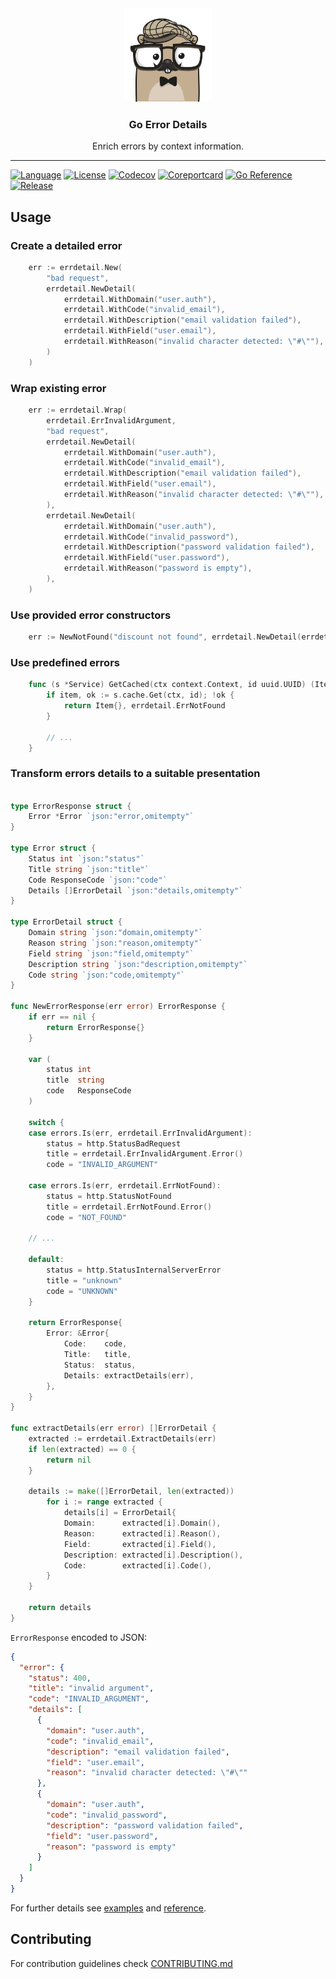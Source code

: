<div align="center">
  <img alt="errdetails logo" src="assets/go.png" height="150" />

  <h3>Go Error Details</h3>
  <p>Enrich errors by context information.</p>
</div>

---

[![Language](https://img.shields.io/badge/Language-Go-blue.svg)](https://golang.org/)
[![License](https://img.shields.io/github/license/dnozdrin/errdetail)](/LICENSE)
[![Codecov](https://codecov.io/gh/dnozdrin/errdetail/branch/main/graph/badge.svg)](https://codecov.io/gh/dnozdrin/errdetail)
[![Coreportcard](https://goreportcard.com/badge/github.com/dnozdrin/errdetail)](https://goreportcard.com/report/github.com/dnozdrin/errdetail)
[![Go Reference](https://pkg.go.dev/badge/github.com/dnozdrin/errdetail.svg?style=flat-square)](https://pkg.go.dev/github.com/dnozdrin/errdetail)
[![Release](https://img.shields.io/github/release/dnozdrin/errdetail.svg)](https://github.com/dnozdrin/errdetail/releases/latest)

## Usage

### Create a detailed error

```go
    err := errdetail.New(
		"bad request",
        errdetail.NewDetail(
            errdetail.WithDomain("user.auth"),
            errdetail.WithCode("invalid_email"),
            errdetail.WithDescription("email validation failed"),
            errdetail.WithField("user.email"),
            errdetail.WithReason("invalid character detected: \"#\""),
        )
    )
```

### Wrap existing error

```go
    err := errdetail.Wrap(
        errdetail.ErrInvalidArgument,
        "bad request",
        errdetail.NewDetail(
            errdetail.WithDomain("user.auth"),
            errdetail.WithCode("invalid_email"),
            errdetail.WithDescription("email validation failed"),
            errdetail.WithField("user.email"),
            errdetail.WithReason("invalid character detected: \"#\""),
        ),
        errdetail.NewDetail(
            errdetail.WithDomain("user.auth"),
            errdetail.WithCode("invalid_password"),
            errdetail.WithDescription("password validation failed"),
            errdetail.WithField("user.password"),
            errdetail.WithReason("password is empty"),
        ),
    )
```

### Use provided error constructors

```go
    err := NewNotFound("discount not found", errdetail.NewDetail(errdetail.WithCode("order_discount_not_supported")))
```

### Use predefined errors

```go
    func (s *Service) GetCached(ctx context.Context, id uuid.UUID) (Item, error) {
		if item, ok := s.cache.Get(ctx, id); !ok {
			return Item{}, errdetail.ErrNotFound
        }
		
        // ...
    }
```


### Transform errors details to a suitable presentation

```go

type ErrorResponse struct {
    Error *Error `json:"error,omitempty"`
}

type Error struct {
    Status int `json:"status"`
    Title string `json:"title"`
    Code ResponseCode `json:"code"`
    Details []ErrorDetail `json:"details,omitempty"`
}

type ErrorDetail struct {
    Domain string `json:"domain,omitempty"`
    Reason string `json:"reason,omitempty"`
    Field string `json:"field,omitempty"`
    Description string `json:"description,omitempty"`
    Code string `json:"code,omitempty"`
}

func NewErrorResponse(err error) ErrorResponse {
    if err == nil {
        return ErrorResponse{}
    }
    
    var (
        status int
        title  string
        code   ResponseCode
    )
    
    switch {
    case errors.Is(err, errdetail.ErrInvalidArgument):
        status = http.StatusBadRequest
        title = errdetail.ErrInvalidArgument.Error()
        code = "INVALID_ARGUMENT"
	
    case errors.Is(err, errdetail.ErrNotFound):
        status = http.StatusNotFound
        title = errdetail.ErrNotFound.Error()
        code = "NOT_FOUND"
    
	// ...
    
    default:
        status = http.StatusInternalServerError
        title = "unknown"
        code = "UNKNOWN"
    }
    
    return ErrorResponse{
        Error: &Error{
            Code:    code,
            Title:   title,
            Status:  status,
            Details: extractDetails(err),
        },
    }
}

func extractDetails(err error) []ErrorDetail {
    extracted := errdetail.ExtractDetails(err)
    if len(extracted) == 0 {
        return nil
    }
    
    details := make([]ErrorDetail, len(extracted))
        for i := range extracted {
            details[i] = ErrorDetail{
            Domain:      extracted[i].Domain(),
            Reason:      extracted[i].Reason(),
            Field:       extracted[i].Field(),
            Description: extracted[i].Description(),
            Code:        extracted[i].Code(),
        }
    }
    
    return details
}

```

`ErrorResponse` encoded to JSON:

```json
{
  "error": {
    "status": 400,
    "title": "invalid argument",
    "code": "INVALID_ARGUMENT",
    "details": [
      {
        "domain": "user.auth",
        "code": "invalid_email",
        "description": "email validation failed",
        "field": "user.email",
        "reason": "invalid character detected: \"#\""
      },
      {
        "domain": "user.auth",
        "code": "invalid_password",
        "description": "password validation failed",
        "field": "user.password",
        "reason": "password is empty"
      }
    ]
  }
}
```

For further details see [examples](https://github.com/dnozdrin/errdetail/tree/main/examples) and [reference](https://pkg.go.dev/badge/github.com/dnozdrin).

## Contributing

For contribution guidelines check [CONTRIBUTING.md](https://github.com/dnozdrin/errdetail/blob/main/CONTRIBUTING.md)
